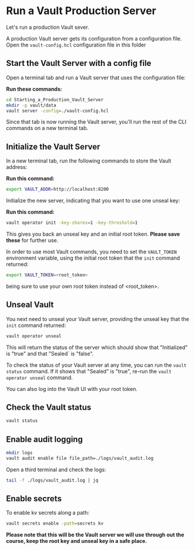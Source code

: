 # Run a Vault Production Server

Let's run a production Vault sever.

A production Vault server gets its configuration from a configuration file. Open the `vault-config.hcl` configuration file in this folder

## Start the Vault Server with a config file

Open a terminal tab and run a Vault server that uses the configuration file:

**Run these commands:**
```bash
cd Starting_a_Production_Vault_Server
mkdir -p vault/data
vault server -config=./vault-config.hcl
```

Since that tab is now running the Vault server, you'll run the rest of the CLI commands on a new terminal tab.

## Initialize the Vault Server

In a new terminal tab, run the following commands to store the Vault address:

**Run this command:**
```bash
export VAULT_ADDR=http://localhost:8200
```

Initialize the new server, indicating that you want to use one unseal key:

**Run this command:**
```bash
vault operator init -key-shares=1 -key-threshold=1
```

This gives you back an unseal key and an initial root token. **Please save these** for further use.

In order to use most Vault commands, you need to set the `VAULT_TOKEN` environment variable, using the initial root token that the `init` command returned:

```bash
export VAULT_TOKEN=<root_token>
```

being sure to use your own root token instead of <root_token>.

## Unseal Vault

You next need to unseal your Vault server, providing the unseal key that the `init` command returned:

```bash
vault operator unseal
```

This will return the status of the server which should show that "Initialized" is "true" and that "Sealed` is "false".

To check the status of your Vault server at any time, you can run the `vault status` command. If it shows that "Sealed" is "true", re-run the `vault operator unseal` command.

You can also log into the Vault UI with your root token.

## Check the Vault status

```bash
vault status
```

## Enable audit logging

```bash
mkdir logs
vault audit enable file file_path=./logs/vault_audit.log
```

Open a third terminal and check the logs:

```bash
tail -f ./logs/vault_audit.log | jq
```

## Enable secrets

To enable kv secrets along a path:

```bash
vault secrets enable -path=secrets kv
```

**Please note that this will be the Vault server we will use through out the course, keep the root key and unseal key in a safe place.**
